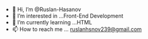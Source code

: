 - 👋 Hi, I’m @Ruslan-Hasanov
- 👀 I’m interested in ...Front-End Development
- 🌱 I’m currently learning ...HTML
- 📫 How to reach me ... ruslanhsnov239@gmail.com

<!---
Ruslan-Hasanov/Ruslan-Hasanov is a ✨ special ✨ repository because its `README.md` (this file) appears on your GitHub profile.
You can click the Preview link to take a look at your changes.
--->
